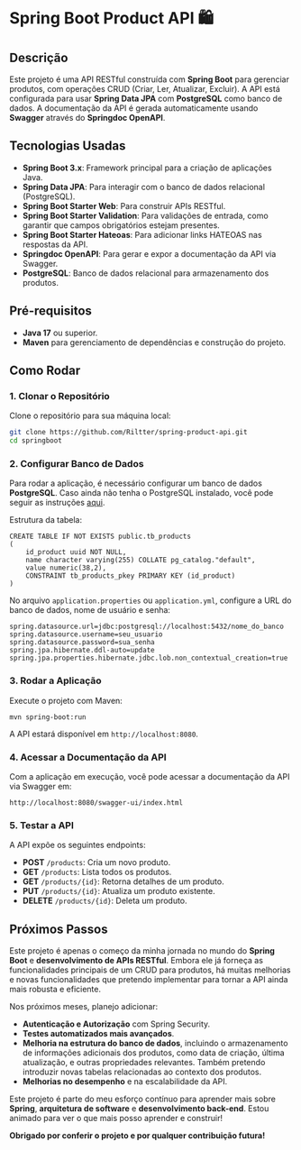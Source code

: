 # Spring Boot Product API 🛍️

## Descrição
Este projeto é uma API RESTful construída com **Spring Boot** para gerenciar produtos, com operações CRUD (Criar, Ler, Atualizar, Excluir). A API está configurada para usar **Spring Data JPA** com **PostgreSQL** como banco de dados. A documentação da API é gerada automaticamente usando **Swagger** através do **Springdoc OpenAPI**.

## Tecnologias Usadas
- **Spring Boot 3.x**: Framework principal para a criação de aplicações Java.
- **Spring Data JPA**: Para interagir com o banco de dados relacional (PostgreSQL).
- **Spring Boot Starter Web**: Para construir APIs RESTful.
- **Spring Boot Starter Validation**: Para validações de entrada, como garantir que campos obrigatórios estejam presentes.
- **Spring Boot Starter Hateoas**: Para adicionar links HATEOAS nas respostas da API.
- **Springdoc OpenAPI**: Para gerar e expor a documentação da API via Swagger.
- **PostgreSQL**: Banco de dados relacional para armazenamento dos produtos.

## Pré-requisitos
- **Java 17** ou superior.
- **Maven** para gerenciamento de dependências e construção do projeto.

## Como Rodar

### 1. Clonar o Repositório

Clone o repositório para sua máquina local:

```bash
git clone https://github.com/Riltter/spring-product-api.git
cd springboot
```

### 2. Configurar Banco de Dados

Para rodar a aplicação, é necessário configurar um banco de dados **PostgreSQL**. Caso ainda não tenha o PostgreSQL instalado, você pode seguir as instruções [aqui](https://www.postgresql.org/download/).

Estrutura da tabela:
```
CREATE TABLE IF NOT EXISTS public.tb_products
(
    id_product uuid NOT NULL,
    name character varying(255) COLLATE pg_catalog."default",
    value numeric(38,2),
    CONSTRAINT tb_products_pkey PRIMARY KEY (id_product)
)
```

No arquivo `application.properties` ou `application.yml`, configure a URL do banco de dados, nome de usuário e senha:


```
spring.datasource.url=jdbc:postgresql://localhost:5432/nome_do_banco
spring.datasource.username=seu_usuario
spring.datasource.password=sua_senha
spring.jpa.hibernate.ddl-auto=update
spring.jpa.properties.hibernate.jdbc.lob.non_contextual_creation=true
```

### 3. Rodar a Aplicação

Execute o projeto com Maven:

`mvn spring-boot:run`

A API estará disponível em `http://localhost:8080`.

### 4. Acessar a Documentação da API

Com a aplicação em execução, você pode acessar a documentação da API via Swagger em:

`http://localhost:8080/swagger-ui/index.html`

### 5. Testar a API

A API expõe os seguintes endpoints:

- **POST** `/products`: Cria um novo produto.
- **GET** `/products`: Lista todos os produtos.
- **GET** `/products/{id}`: Retorna detalhes de um produto.
- **PUT** `/products/{id}`: Atualiza um produto existente.
- **DELETE** `/products/{id}`: Deleta um produto.

## Próximos Passos

Este projeto é apenas o começo da minha jornada no mundo do **Spring Boot** e **desenvolvimento de APIs RESTful**. Embora ele já forneça as funcionalidades principais de um CRUD para produtos, há muitas melhorias e novas funcionalidades que pretendo implementar para tornar a API ainda mais robusta e eficiente.

Nos próximos meses, planejo adicionar:
- **Autenticação e Autorização** com Spring Security.
- **Testes automatizados mais avançados**.
- **Melhoria na estrutura do banco de dados**, incluindo o armazenamento de informações adicionais dos produtos, como data de criação, última atualização, e outras propriedades relevantes. Também pretendo introduzir novas tabelas relacionadas ao contexto dos produtos.
- **Melhorias no desempenho** e na escalabilidade da API.

Este projeto é parte do meu esforço contínuo para aprender mais sobre **Spring**, **arquitetura de software** e **desenvolvimento back-end**. Estou animado para ver o que mais posso aprender e construir!

**Obrigado por conferir o projeto e por qualquer contribuição futura!**
